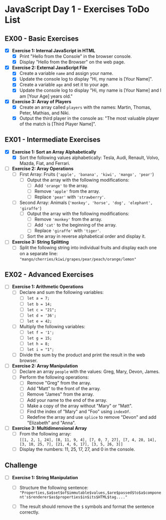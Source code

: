 # JavaScript Day 1 - Exercises ToDo List

<!-- ## Warm-up Questions
- [ ] Discuss the following questions:
  - [ ] Where does JavaScript fit in today's web development world?
  - [ ] In which industries is JavaScript implemented?
  - [ ] What is the main role of JavaScript in Front-End development?
  - [ ] Is JavaScript a programming or scripting language?
  - [ ] Which tags are used to enclose JavaScript code?
  - [ ] How can you include JavaScript code from another source in HTML documents? Where is it placed in the HTML?
  - [ ] How can you create comments in JavaScript? (Single-line and multi-line)
  - [ ] What is the JavaScript string concatenation operator?
  - [ ] What characters are used to define a JavaScript variable name?
  - [ ] What types of data does JavaScript support?
  - [ ] What is the difference between a variable and an array? -->

## EX00 - Basic Exercises
- [x] **Exercise 1: Internal JavaScript in HTML**
  - [x] Print "Hello from the Console" in the browser console.
  - [x] Display "Hello from the Browser" on the web page.

- [x] **Exercise 2: External JavaScript File**
  - [x] Create a variable `name` and assign your name.
  - [x] Update the console log to display "Hi, my name is [Your Name]".
  - [x] Create a variable `age` and set it to your age.
  - [x] Update the console log to display "Hi, my name is [Your Name] and I am [Your Age] years old."

- [x] **Exercise 3: Array of Players**
  - [x] Create an array called `players` with the names: Martin, Thomas, Peter, Mathias, and Niki.
  - [x] Output the third player in the console as: "The most valuable player of the match is [Third Player Name]".

## EX01 - Intermediate Exercises
- [x] **Exercise 1: Sort an Array Alphabetically**
  - [x] Sort the following values alphabetically: Tesla, Audi, Renault, Volvo, Mazda, Fiat, and Ferrari.

- [ ] **Exercise 2: Array Operations**
  - [ ] First Array: Fruits (`'apple', 'banana', 'kiwi', 'mango', 'pear'`)
    - [ ] Output the array with the following modifications:
      - [ ] Add `'orange'` to the array.
      - [ ] Remove `'apple'` from the array.
      - [ ] Replace `'pear'` with `'strawberry'`.
  - [ ] Second Array: Animals (`'monkey', 'horse', 'dog', 'elephant', 'giraffe'`)
    - [ ] Output the array with the following modifications:
      - [ ] Remove `'monkey'` from the array.
      - [ ] Add `'cat'` to the beginning of the array.
      - [ ] Replace `'giraffe'` with `'tiger'`.
    - [ ] Sort the array in reverse alphabetical order and display it.

- [ ] **Exercise 3: String Splitting**
  - [ ] Split the following string into individual fruits and display each one on a separate line:
    `"mango/cherries/kiwi/grapes/pear/peach/orange/lemon"`

## EX02 - Advanced Exercises
- [ ] **Exercise 1: Arithmetic Operations**
  - [ ] Declare and sum the following variables:
    - [ ] `let a = 7;`
    - [ ] `let b = 14;`
    - [ ] `let c = "21";`
    - [ ] `let d = '36';`
    - [ ] `let e = 42;`
  - [ ] Multiply the following variables:
    - [ ] `let f = '1';`
    - [ ] `let g = 15;`
    - [ ] `let h = 8;`
    - [ ] `let i = "1";`
  - [ ] Divide the sum by the product and print the result in the web browser.

- [ ] **Exercise 2: Array Manipulation**
  - [ ] Declare an array `people` with the values: Greg, Mary, Devon, James.
  - [ ] Perform the following operations:
    - [ ] Remove "Greg" from the array.
    - [ ] Add "Matt" to the front of the array.
    - [ ] Remove "James" from the array.
    - [ ] Add your name to the end of the array.
    - [ ] Make a copy of the array without "Mary" or "Matt".
    - [ ] Find the index of "Mary" and "Foo" using `indexOf`.
    - [ ] Redefine the array and use `splice` to remove "Devon" and add "Elizabeth" and "Anna".

- [ ] **Exercise 3: Multidimensional Array**
  - [ ] From the following array:  
    `[[1, 2, 1, 24], [8, 11, 9, 4], [7, 0, 7, 27], [7, 4, 28, 14], [3, 10, 25, 7], [21, 4, 6, 17], [3, 5, 26, 3]]`
  - [ ] Display the numbers: 11, 25, 17, 27, and 0 in the console.

## Challenge
- [ ] **Exercise 1: String Manipulation**
  - [ ] Structure the following sentence:
    `"Properties,$a$set$of$immutable$values,$are$passed$to$a$component's$renderer$as$properties$in$its$HTML$tag...."`
  - [ ] The result should remove the `$` symbols and format the sentence correctly.

